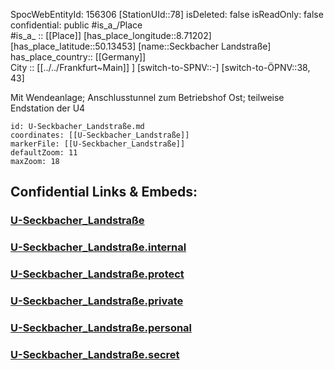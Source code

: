 ﻿---
location: [50.13453,8.71202] 
type: Station 
mapzoom: [8,18] 
mapmarker: subway 
tags:
- geo/station
---
SpocWebEntityId: 156306
[StationUId::78] 
isDeleted: false
isReadOnly: false
confidential: public
#is_a_/Place  
#is_a_ :: [[Place]] 
[has_place_longitude::8.71202] 
[has_place_latitude::50.13453] 
[name::Seckbacher Landstraße] 
has_place_country:: [[Germany]]  
City :: [[../../Frankfurt~Main]] ] 
[switch-to-SPNV::-] 
[switch-to-ÖPNV::38, 43] 

Mit Wendeanlage; Anschlusstunnel zum Betriebshof Ost; teilweise Endstation der U4

```leaflet
id: U-Seckbacher_Landstraße.md
coordinates: [[U-Seckbacher_Landstraße]] 
markerFile: [[U-Seckbacher_Landstraße]] 
defaultZoom: 11 
maxZoom: 18
```


## Confidential Links & Embeds: 

### [U-Seckbacher_Landstraße](/_public/Earth/Continent/Europe/Europe~Central/Germany/Germany~West/Hessen/counties~Hessen/Frankfurt~Main/Stations-FFM~U/U-Seckbacher_Landstraße.md) 

### [U-Seckbacher_Landstraße.internal](/_internal/Earth/Continent/Europe/Europe~Central/Germany/Germany~West/Hessen/counties~Hessen/Frankfurt~Main/Stations-FFM~U/U-Seckbacher_Landstraße.internal.md) 

### [U-Seckbacher_Landstraße.protect](/_protect/Earth/Continent/Europe/Europe~Central/Germany/Germany~West/Hessen/counties~Hessen/Frankfurt~Main/Stations-FFM~U/U-Seckbacher_Landstraße.protect.md) 

### [U-Seckbacher_Landstraße.private](/_private/Earth/Continent/Europe/Europe~Central/Germany/Germany~West/Hessen/counties~Hessen/Frankfurt~Main/Stations-FFM~U/U-Seckbacher_Landstraße.private.md) 

### [U-Seckbacher_Landstraße.personal](/_personal/Earth/Continent/Europe/Europe~Central/Germany/Germany~West/Hessen/counties~Hessen/Frankfurt~Main/Stations-FFM~U/U-Seckbacher_Landstraße.personal.md) 

### [U-Seckbacher_Landstraße.secret](/_secret/Earth/Continent/Europe/Europe~Central/Germany/Germany~West/Hessen/counties~Hessen/Frankfurt~Main/Stations-FFM~U/U-Seckbacher_Landstraße.secret.md) 
